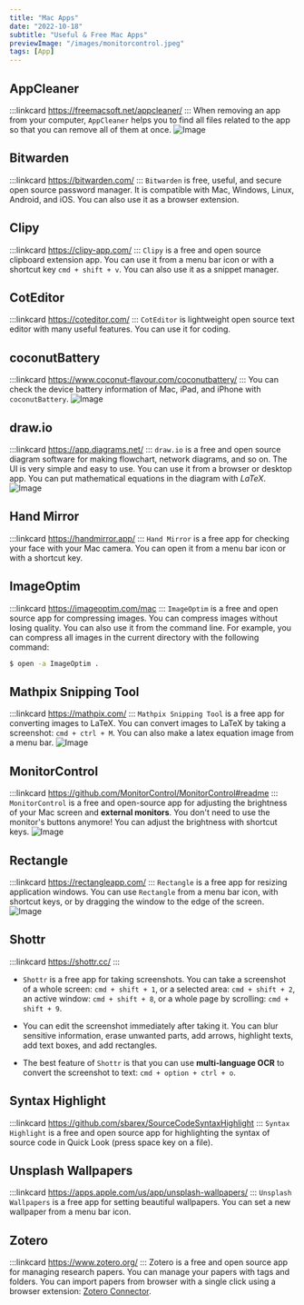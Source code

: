 ```yaml
---
title: "Mac Apps"
date: "2022-10-18"
subtitle: "Useful & Free Mac Apps"
previewImage: "/images/monitorcontrol.jpeg"
tags: [App]
---
```





## AppCleaner
:::linkcard
https://freemacsoft.net/appcleaner/
:::
When removing an app from your computer, `AppCleaner` helps you to find all files related to the app so that you can remove all of them at once.
![Image](/images/appcleaner.jpeg)


## Bitwarden
:::linkcard
https://bitwarden.com/
:::
`Bitwarden` is free, useful, and secure open source password manager. It is compatible with Mac, Windows, Linux, Android, and iOS. You can also use it as a browser extension.


## Clipy
:::linkcard
https://clipy-app.com/
:::
`Clipy` is a free and open source clipboard extension app. You can use it from a menu bar icon or with a shortcut key `cmd + shift + v`. You can also use it as a snippet manager.


## CotEditor
:::linkcard
https://coteditor.com/
:::
`CotEditor` is lightweight open source text editor with many useful features. You can use it for coding.


## coconutBattery
:::linkcard
https://www.coconut-flavour.com/coconutbattery/
:::
You can check the device battery information of Mac, iPad, and iPhone with `coconutBattery`.
![Image](/images/coconutBattery.jpeg "width=300px")


## draw.io
:::linkcard
https://app.diagrams.net/
:::
`draw.io` is a free and open source diagram software for making flowchart, network diagrams, and so on. The UI is very simple and easy to use. You can use it from a browser or desktop app. You can put mathematical equations in the diagram with $LaTeX$.
![Image](/images/drawio.jpeg "width=500px")


## Hand Mirror
:::linkcard
https://handmirror.app/
:::
`Hand Mirror` is a free app for checking your face with your Mac camera. You can open it from a menu bar icon or with a shortcut key.


## ImageOptim
:::linkcard
https://imageoptim.com/mac
:::
`ImageOptim` is a free and open source app for compressing images. You can compress images without losing quality. You can also use it from the command line. For example, you can compress all images in the current directory with the following command:
```bash
$ open -a ImageOptim .
```


## Mathpix Snipping Tool
:::linkcard
https://mathpix.com/
:::
`Mathpix Snipping Tool` is a free app for converting images to LaTeX. You can convert images to LaTeX by taking a screenshot: `cmd + ctrl + M`.
You can also make a latex equation image from a menu bar.
![Image](/images/mathpix.jpeg "width=400px")


## MonitorControl
:::linkcard
https://github.com/MonitorControl/MonitorControl#readme
:::
`MonitorControl` is a free and open-source app for adjusting the brightness of your Mac screen and **external monitors**. You don't need to use the monitor's buttons anymore! You can adjust the brightness with shortcut keys.
![Image](/images/monitorcontrol.jpeg "width=300px")


## Rectangle
:::linkcard
https://rectangleapp.com/
:::
`Rectangle` is a free app for resizing application windows. You can use `Rectangle` from a menu bar icon, with shortcut keys, or by dragging the window to the edge of the screen.
![Image](/images/rectangle.jpeg "width=300px")


## Shottr
:::linkcard
https://shottr.cc/
:::
- `Shottr` is a free app for taking screenshots. You can take a screenshot of a whole screen: `cmd + shift + 1`, or a selected area: `cmd + shift + 2`,
an active window: `cmd + shift + 8`, or a whole page by scrolling: `cmd + shift + 9`. 

- You can edit the screenshot immediately after taking it. You can blur sensitive information, erase unwanted parts, add arrows, highlight texts, add text boxes, and add rectangles.

- The best feature of `Shottr` is that you can use **multi-language OCR** to convert the screenshot to text: `cmd + option + ctrl + o`.


## Syntax Highlight
:::linkcard
https://github.com/sbarex/SourceCodeSyntaxHighlight
:::
`Syntax Highlight` is a free and open source app for highlighting the syntax of source code in Quick Look (press space key on a file).


## Unsplash Wallpapers
:::linkcard
https://apps.apple.com/us/app/unsplash-wallpapers/
:::
`Unsplash Wallpapers` is a free app for setting beautiful wallpapers. You can set a new wallpaper from a menu bar icon.


## Zotero
:::linkcard
https://www.zotero.org/
:::
Zotero is a free and open source app for managing research papers. You can manage your papers with tags and folders. You can import papers from browser with a single click using a browser extension: [Zotero Connector](https://www.zotero.org/download/connectors).
